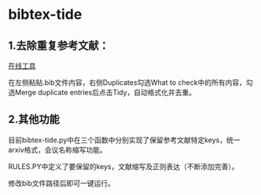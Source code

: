 # bibtex-tide

## 1.去除重复参考文献：

[在线工具](https://flamingtempura.github.io/bibtex-tidy/)

在左侧粘贴.bib文件内容，右侧Duplicates勾选What to check中的所有内容，勾选Merge duplicate entries后点击Tidy，自动格式化并去重。

## 2.其他功能

目前bibtex-tide.py中在三个函数中分别实现了保留参考文献特定keys，统一arxiv格式，会议名称缩写功能。

RULES.PY中定义了要保留的keys，文献缩写及正则表达（不断添加完善）。

修改bib文件路径后即可一键运行。
